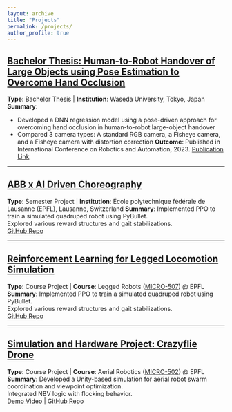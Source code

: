 ```yaml
---
layout: archive
title: "Projects"
permalink: /projects/
author_profile: true
---
```


## [Bachelor Thesis: Human-to-Robot Handover of Large Objects using Pose Estimation to Overcome Hand Occlusion](../project/robot-handover)
**Type**: Bachelor Thesis | **Institution**: Waseda University, Tokyo, Japan
**Summary**: 
- Developed a DNN regression model using a pose-driven approach for overcoming hand occlusion in human-to-robot large-object handover
- Compared 3 camera types: A standard RGB camera, a Fisheye camera, and a Fisheye camera with distortion correction
**Outcome**: Published in International Conference on Robotics and Automation, 2023.
[Publication Link](https://ieeexplore.ieee.org/abstract/document/10610777)

---

## [ABB x AI Driven Choreography](../project/ai-choreo)
**Type**: Semester Project | **Institution**: École polytechnique fédérale de Lausanne (EPFL), Lausanne, Switzerland 
**Summary**: Implemented PPO to train a simulated quadruped robot using PyBullet.  
Explored various reward structures and gait stabilizations.  
[GitHub Repo](https://github.com/yourusername/legged-rl)

---

## [Reinforcement Learning for Legged Locomotion Simulation](../project/legged-rl)
**Type**: Course Project | **Course**: Legged Robots ([MICRO-507](https://edu.epfl.ch/coursebook/en/legged-robots-MICRO-507)) @ EPFL  
**Summary**: Implemented PPO to train a simulated quadruped robot using PyBullet.  
Explored various reward structures and gait stabilizations.  
[GitHub Repo](https://github.com/yourusername/legged-rl)

---

## [Simulation and Hardware Project: Crazyflie Drone](../project/aerial)
**Type**: Course Project | **Course**: Aerial Robotics ([MICRO-502](https://edu.epfl.ch/coursebook/fr/aerial-robotics-MICRO-502)) @ EPFL  
**Summary**: Developed a Unity-based simulation for aerial robot swarm coordination and viewpoint optimization.  
Integrated NBV logic with flocking behavior.  
[Demo Video](https://youtu.be/demo-link) | [GitHub Repo](https://github.com/yourusername/swarm-unity)
